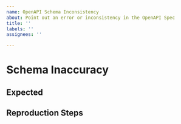 ```yaml
---
name: OpenAPI Schema Inconsistency
about: Point out an error or inconsistency in the OpenAPI Spec
title: ''
labels: ''
assignees: ''

---
```


# Schema Inaccuracy

<!--- 
Describe the problem shortly. Include the specific operation / schema that contains an error.
-->

## Expected

<!---
What was expected? For example: The `labels` property on the `Issue` schema should be of type `array` instead of `string`.
--->

## Reproduction Steps

<!---
Include steps to reproduce the problem with the description. For example:

$ curl -X POST https://[xentralId].xentral.biz/api
--->

